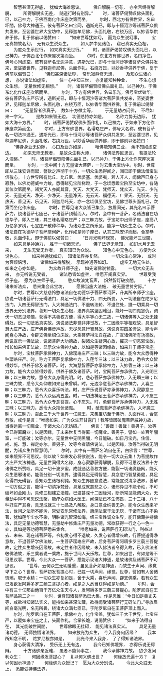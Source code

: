 <!-- { "loadSidebar": true } -->
　　智慧甚深无得底，　犹如大海难思议。
　　佛自解脱一切有，　亦令苦缚得解脱，
　　所得解脱实无差，　随道行时有别异。”
　　时，诸菩萨偈赞叹佛头面礼已，以己神力，于佛西南化作床座次第而坐。
　　尔时，西北方有佛世界，名曰坏闇，佛号大神通王。彼有菩萨名曰宝网，遇斯光已，即与十恒河沙等诸菩萨众俱共发来，至娑婆世界大宝坊中，见释迦牟尼佛，头面礼敬，右绕万匝，以妙香华供养于佛，复于佛前以偈赞曰：
　　“如来世尊犹如幻，　而为众生说幻事，
　　宝无真物故名幻，　无有众生说众生。
　　如人梦中见诸色，　寤已真实无色相，
　　为度众生示世行，　如来真实无世行。”
　　时，诸菩萨偈赞叹佛头面礼已，以己神力，于佛西北化作床座次第而坐。
　　尔时，东北方有佛世界，名曰净住，佛号心同虚空。彼有菩萨名无边净意，遇斯光已，即与十恒河沙等诸菩萨众俱共发来，至娑婆世界，见释迦牟尼佛，头面作礼，右绕万匝，以妙香华供养于佛，复于佛前以偈赞曰：
　　“佛知甚深诸法界，　常乐寂静修无想，
　　及知众生诸心想，　亦说诸法如虚空，
　　住一心中知三世，　亦复能知种种业，
　　不生心想众生想，　无量世修无相想。”
　　时，诸菩萨偈赞叹佛头面礼已，以己神力，于佛东北化作床座次第而坐。
　　尔时，下方有佛世界，名曰乐光，佛号宝优钵华。彼有菩萨名庄严乐说，遇斯光已，即与十恒河沙等诸大菩萨俱共发来，至娑婆世界，见释迦牟尼佛，头面礼敬，右绕万匝，以妙香华而供养佛，复于佛前以偈赞曰：
　　“无量智者佛真子，　数如十方微尘等，
　　于无量劫咨问佛，　不尽如来一字义。
　　是故如来智无边，　功德总持亦如是，
　　名称力势无边际，　犹如大海十方界。”
　　时，诸菩萨偈赞叹佛头面作礼，以己神力，于如来下方化作床座次第而坐。
　　尔时，上方有佛世界，名璎珞庄严，佛号大名称。彼有菩萨名一切法神通王，遇斯光已，即与十恒河沙等诸菩萨众俱共发来，至娑婆世界，见释迦牟尼佛，头面礼敬，右绕万匝，以妙香华而供养佛，即于佛前以偈赞曰：
　　“佛身身业无边际，　心口及业亦如是，
　　唯佛能知佛三业，　余不知如虚空边。
　　如来无师无教者，　是故众生称大师，
　　诸佛法界叵思议，　菩提法轮入涅槃。”
　　时，诸菩萨偈赞叹佛头面礼已，以己神力，于佛上方化作床座次第而坐。
　　尔时，一念中间十方无量诸大菩萨，一时云集大宝坊中。尔时，世尊即从三昧安详而起，謦欬之声彻于十方，一切众生悉得闻之，闻已即于佛法僧宝生信敬心。十方世界所有比丘、比丘尼、优婆塞、优婆夷，若人非人，闻佛声已身心寂静，以佛功德威神力故，悉得睹见宝阶梯蹬，于一念顷悉蹬宝阶至宝坊中，各随其位次第而坐。诸梵天人亦闻其音，梵天、大梵天、梵师天、梵众天、光天、少光天、无量光天、净天、少净天、无量净天、无云天、福德天、广果天、无诳天、无热天、善见天、乐见天、阿迦尼吒天，亦一念顷俱至宝坊，见佛世尊头面礼已，次第而坐化作床座。
　　尔时，世尊见诸大众皆已集会，放眉间光，其光名曰示菩萨力，绕诸菩萨七匝已，于诸菩萨顶髻而入。尔时，会中有一菩萨，名诸法自在功德华子，即入三昧，其三昧名璎珞庄严；以三昧力故，于宝坊中出师子座，座高八万亿多罗树，七宝庄严散种种华，为诸众生之所乐见，能净一切众生之心。尔时，诸法自在功德华子菩萨摩诃萨，化作如是师子座已，从其三昧安详而起，合掌恭敬，头面作礼，即于佛前以偈赞曰：
　　“日月光明坏现冥，　佛光能坏三世闇，
　　如来具足神通力，　胜于一切诸天光。
　　佛了法界无觉知，　如幻水月无去来，
　　无生无受无作者，　真实知已为众说。
　　知色心中无色心，　方便为众说色心，
　　如来神通犹如幻，　知诸法界亦复然。
　　一切众生心常净，　或时为客烦恼污，
　　诸佛如来得解脱，　示现神通等如幻。
　　虚空无地无住处，　如来之心亦如是，
　　为众故升师子座，　如先诸佛说甘露。
　　一切大众无去来，　亦无听说无受者，
　　诸法悉皆如虚空，　唯愿开阐真实界。
　　世尊受我师子座，　愿为众生师子吼，
　　愍众故演梵音声，　炽然智灯破痴闇。
　　十方诸来听法众，　悉来集会此宝坊，
　　愿佛当施大法施，　破无量世贫穷际。”
　　尔时，世尊以大慈悲怜愍诸法自在功德华子菩萨摩诃萨，升其所奉师子宝座，欲说一切诸菩萨行无碍法门，具足一切佛法十力、四无所畏，入一切法自在陀罗尼法门，入四无碍智法门，入大神通法门、不退转法轮、不退住处，摄一切乘具一切法界无分别法界，善知一切众生心根，法界真实坚固难沮，能坏一切四魔怨仇，调伏一切恶见烦恼，获得不共善权方便，得大平等心无二故，一切诸佛等入之处无挂碍处，说一切法悉真实故，演说诸法非觉非非觉故，十二因缘平等相观故，具足智慧大庄严故，庄严佛身佛音声故，无尽念意行智慧故，演说真实四圣谛故，能令声闻身心净故，令辟支佛坐绍位床故，大乘菩萨得法自在故，广宣诸佛所有功德故，解说宣示一佛法故，说诸菩萨大功德故，裂诸众生疑网心故，摧灭一切恶邪论故，增长如来佛正法故，显示众生佛神力故，以如是等诸因缘故，如来升于师子宝座。
　　尔时，宝杖菩萨承佛神力，入佛璎珞庄严三昧；以三昧力故，能令大众悉得种种璎珞庄严。时，称力王菩萨复承佛神力，入莲华三昧；以三昧力故，悉令大众皆得妙华，供养于佛及诸菩萨。时，大海慧智菩萨亦承佛神力，入妙香三昧；以三昧力故，能令大众皆得妙香，供养于佛及诸菩萨。时，宝网菩萨亦承佛力，入光明三昧；以三昧力故，悉令大众身得光明。时，悲心菩萨亦承佛神力，入无瞬三昧；以三昧力故，悉令大众仰瞻如来目未曾瞬。时，无边净意菩萨亦承佛神力，入喜三昧；以三昧力，悉令大众喜乐听法。时，庄严乐说菩萨亦承佛神力，入寂静意三昧；以三昧力，悉令大众远离五盖。时，一切法神足王菩萨亦承佛神力，入不忘三昧；以三昧力，悉令大众专念菩提，心不忘失。时，勇健菩萨亦承佛神力，入无胜三昧；以三昧力，悉令大众摧伏诸魔。
　　时，破魔菩萨亦承佛神力，入坏魔三昧；以三昧力，召此三千大千世界一亿魔王，来集宝坊至于佛所，头面作礼，合掌恭敬，咸作是言：“唯愿如来，广为众生开甘露门！我等皆因破魔菩萨威神力故，当得远离一切魔业，于诸大众心无妨碍。”
　　佛言：“善哉！善哉！善男子，汝等今已得离魔业；以是因缘，于未来世复当得离一切魔业。善男子，譬如一处百年闇室，一灯能破；汝等亦尔，无量世中无明黑闇，今日能破。如日月宝光，住信、戒、施、慧、禅定亦尔。善男子，汝等今者请佛说法，以是因缘，汝等当得破无明闇，为诸众生作智慧明。”
　　尔时，众中有一菩萨名法自在王，白佛言：“世尊，如来境界不可思议。何以故？如来发心将欲说法，能令一切大众云集！为菩提故作大庄严大法神通，无量世间得大名称，身心寂静获得解脱，及得不可思议法界十方诸佛之所赞叹，具足一切十波罗蜜，成就通达善权方便，能裂一切诸魔疑网，能灭众生恶邪诸论，能善分别一切法界，逮得具足无碍智慧，具念意行智慧勇健，具足获得四无碍智，善知众生诸根利钝，知众生界随意说法，常能宣说清净法界，善解一切方俗之言，能得一切清净梵音，具足成就慈悲之心，诸邪异见不能令动，不可破坏如金刚山，具修三相建立法幢，已渡甚深十二因缘河，断断常见能调大众，无量劫中得不可思议法聚，能疗众病如大医王，闻深法已不生怖畏，三十二相、八十种好庄严其身，具足成就三十七品及八解脱，身口意业纯善无杂，能令众生悉来听法，世间之法所不能污，常受安乐常修法界，惠施法宝于法无厌，于诸有法心不染著，犹如莲华尘水不染，明胜诸光智深如海，绍三宝性调众生界，能开佛藏护持佛法，具足无量功德智慧，无量劫中修集庄严无量功德，常欲获得一行之心一色一处，具如是等功德菩萨悉来集会。
　　“唯愿如来，说菩萨行无碍法门，利益过去、未来、现在诸菩萨等，令初发心得不退故，久发心者得增长故，行菩提道得净意故，不退菩萨学佛法故，一生菩萨璎珞庄严故，后身菩萨得阿耨多罗三藐三菩提故，定性众生增长因缘故，未定性者作因缘故，未入佛法者令得入故，已入佛法者敬佛法故，乐三乘者说一乘故，施于世间人天乐故。世尊，如来出世，有如是等不可思议事。世尊，今此大众一一菩萨，悉能示现诸大神通，是故诸佛及诸菩萨不可思议。
　　“世尊，云何众生无明爱重，虽见菩萨如是神通，而故生于声闻、缘觉卑下之心？世尊，菩萨初发菩提心时，已胜一切声闻、缘觉。世尊，譬如有人舍诸琉璃，取于水精；一切众生亦复如是，舍于大乘，喜乐声闻、辟支佛乘。若有众生已发欲发阿耨多罗三藐三菩提心者，如是之人悉当获得如是功德。”
　　尔时，会中有三十亿那由他百千万亿众生天与人，发阿耨多罗三藐三菩提心。陀罗尼自在王菩萨品第二之一
　　尔时，世尊知诸菩萨悉已大集，作是思惟：“今日如是善丈夫等，咸欲得知诸法实义，能持如来甚深法藏，欲得闻受诸菩萨行无碍法门。”寻放眉间白毫光明，名无所畏，绕诸大众满七匝已，于陀罗尼自在王菩萨顶上而入。
　　尔时，陀罗尼自在王菩萨，承佛神力，化作宝盖，犹如三千大千世界，七宝庄严，以覆如来宝座之上，头面作礼，合掌长跪，说偈赞佛：
　　“如来于法得自在，　其光能破世间闇，
　　世尊佛眼无挂碍，　能见诸法真实义。
　　具足无量诸功德，　无师独悟诸法界，
　　如来放光为众生，　今入我身何因缘？
　　我本所知念不明，　陀罗尼根亦如是，
　　此光今来入我身，　了了得知诸法界。
　　身心获得大清净，　受乐无上无有边，
　　我今已知佛境界，　亦得乐说无碍辩。
　　十方诸佛亲近难，　愚者不能师事之，
　　我今承佛神力故，　欲少发问利众生：
　　何因缘发菩提心？　复以何义佛出世？
　　何缘放光遍十方？　复以何因示神通？
　　何缘佛为众授记？　愿为大众分别说。
　　今此大众胜无上，　悉能受持佛法界，
